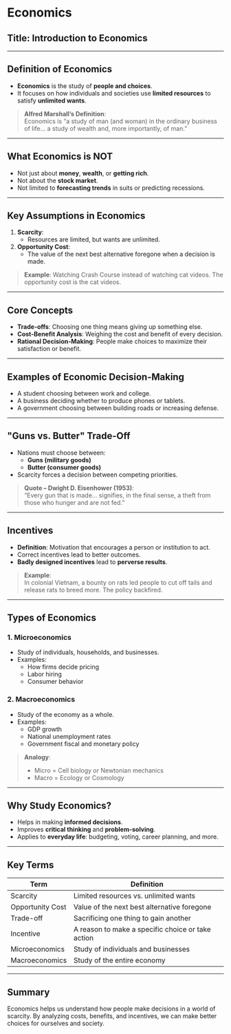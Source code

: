 # Economics
## Title: Introduction to Economics

---

## Definition of Economics
- **Economics** is the study of **people and choices**.
- It focuses on how individuals and societies use **limited resources** to satisfy **unlimited wants**.

> **Alfred Marshall’s Definition**:  
> Economics is “a study of man (and woman) in the ordinary business of life… a study of wealth and, more importantly, of man.”

---

## What Economics is NOT
- Not just about **money**, **wealth**, or **getting rich**.
- Not about the **stock market**.
- Not limited to **forecasting trends** in suits or predicting recessions.

---

## Key Assumptions in Economics
1. **Scarcity**:  
   - Resources are limited, but wants are unlimited.  
2. **Opportunity Cost**:  
   - The value of the next best alternative foregone when a decision is made.

> **Example**: Watching Crash Course instead of watching cat videos. The opportunity cost is the cat videos.

---

## Core Concepts
- **Trade-offs**: Choosing one thing means giving up something else.
- **Cost-Benefit Analysis**: Weighing the cost and benefit of every decision.
- **Rational Decision-Making**: People make choices to maximize their satisfaction or benefit.

---

## Examples of Economic Decision-Making
- A student choosing between work and college.
- A business deciding whether to produce phones or tablets.
- A government choosing between building roads or increasing defense.

---

## "Guns vs. Butter" Trade-Off
- Nations must choose between:
  - **Guns (military goods)**  
  - **Butter (consumer goods)**
- Scarcity forces a decision between competing priorities.

> **Quote – Dwight D. Eisenhower (1953)**:  
> “Every gun that is made... signifies, in the final sense, a theft from those who hunger and are not fed.”

---

## Incentives
- **Definition**: Motivation that encourages a person or institution to act.
- Correct incentives lead to better outcomes.
- **Badly designed incentives** lead to **perverse results**.

> **Example**:  
> In colonial Vietnam, a bounty on rats led people to cut off tails and release rats to breed more. The policy backfired.

---

## Types of Economics

### 1. Microeconomics
- Study of individuals, households, and businesses.
- Examples:
  - How firms decide pricing
  - Labor hiring
  - Consumer behavior

### 2. Macroeconomics
- Study of the economy as a whole.
- Examples:
  - GDP growth
  - National unemployment rates
  - Government fiscal and monetary policy

> **Analogy**:  
> - Micro = Cell biology or Newtonian mechanics  
> - Macro = Ecology or Cosmology

---

## Why Study Economics?
- Helps in making **informed decisions**.
- Improves **critical thinking** and **problem-solving**.
- Applies to **everyday life**: budgeting, voting, career planning, and more.

---

## Key Terms

| Term              | Definition                                              |
|-------------------|----------------------------------------------------------|
| Scarcity          | Limited resources vs. unlimited wants                   |
| Opportunity Cost  | Value of the next best alternative foregone             |
| Trade-off         | Sacrificing one thing to gain another                   |
| Incentive         | A reason to make a specific choice or take action       |
| Microeconomics    | Study of individuals and businesses                     |
| Macroeconomics    | Study of the entire economy                             |

---

## Summary
Economics helps us understand how people make decisions in a world of scarcity. By analyzing costs, benefits, and incentives, we can make better choices for ourselves and society.

